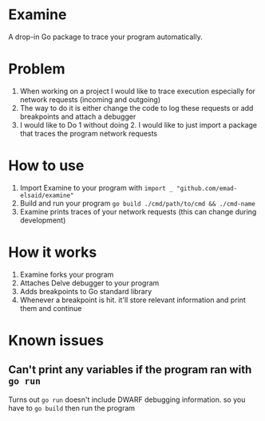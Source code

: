 # Examine

A drop-in Go package to trace your program automatically.

# Problem
1. When working on a project I would like to trace execution especially for network requests (incoming and outgoing)
2. The way to do it is either change the code to log these requests or add breakpoints and attach a debugger
3. I would like to Do 1 without doing 2. I would like to just import a package that traces the program network requests

# How to use
1. Import Examine to your program with `import _ "github.com/emad-elsaid/examine"`
2. Build and run your program `go build ./cmd/path/to/cmd && ./cmd-name`
3. Examine prints traces of your network requests (this can change during development)


# How it works
1. Examine forks your program
2. Attaches Delve debugger to your program
3. Adds breakpoints to Go standard library
4. Whenever a breakpoint is hit. it'll store relevant information and print them and continue

# Known issues
## Can't print any variables if the program ran with `go run`
Turns out `go run` doesn't include DWARF debugging information. so you have to `go build` then run the program
